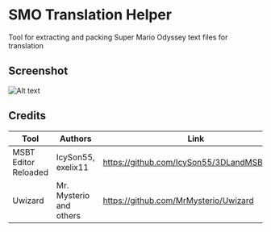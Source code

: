 # SMO Translation Helper
Tool for extracting and packing Super Mario Odyssey text files for translation

## Screenshot
![Alt text](/../master/SMO_Translation_Helper_Screenshot.png?raw=true)

## Credits
|Tool|Authors|Link|
|--|--|--|
|MSBT Editor Reloaded|IcySon55, exelix11|https://github.com/IcySon55/3DLandMSBTeditor|
|Uwizard|Mr. Mysterio and others|https://github.com/MrMysterio/Uwizard|
